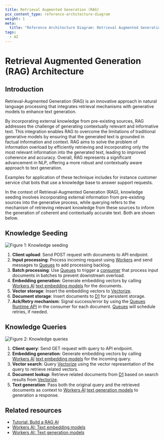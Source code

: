 ```yaml
---
title: Retrieval Augmented Generation (RAG)
pcx_content_type: reference-architecture-diagram
weight: 1
meta:
  title: "Reference Architecture Diagram: Retrieval Augmented Generation (RAG)"
tags:
  - AI
---
```


# Retrieval Augmented Generation (RAG) Architecture

## Introduction

Retrieval-Augmented Generation (RAG) is an innovative approach in natural language processing that integrates retrieval mechanisms with generative models to enhance text generation.

By incorporating external knowledge from pre-existing sources, RAG addresses the challenge of generating contextually relevant and informative text. This integration enables RAG to overcome the limitations of traditional generative models by ensuring that the generated text is grounded in factual information and context. RAG aims to solve the problem of information overload by efficiently retrieving and incorporating only the most relevant information into the generated text, leading to improved coherence and accuracy. Overall, RAG represents a significant advancement in NLP, offering a more robust and contextually aware approach to text generation.

Examples for application of these technique includes for instance customer service chat bots that use a knowledge base to answer support requests.

In the context of Retrieval-Augmented Generation (RAG), knowledge seeding involves incorporating external information from pre-existing sources into the generative process, while querying refers to the mechanism of retrieving relevant knowledge from these sources to inform the generation of coherent and contextually accurate text. Both are shown below.

## Knowledge Seeding

![Figure 1: Knowledge seeding](/images/reference-architecture/rag-ref-architecture-diagrams/rag-architecture-seeding.svg "Figure 1: Knowledge seeding")

1. **Client upload**: Send POST request with documents to API endpoint.
2. **Input processing**: Process incoming request using [Workers](/workers/) and send messages to [Queues](/queues/) to add processing backlog.
3. **Batch processing**: Use [Queues](/queues/) to trigger a [consumer](/queues/reference/how-queues-works/#consumers) that process input documents in batches to prevent downstream overload.
4. **Embedding generation**: Generate embedding vectors by calling [Workers AI](/workers-ai/) [text embedding models](/workers-ai/models/#text-embeddings) for the documents.
5. **Vector storage**: Insert the embedding vectors to [Vectorize](/vectorize/).
6. **Document storage**: Insert documents to [D1](/d1/) for persistent storage.
7. **Ack/Retry mechanism**: Signal success/error by using the [Queues Runtime API](/queues/configuration/javascript-apis/#message) in the consumer for each document. [Queues](/queues/) will schedule retries, if needed.

## Knowledge Queries

![Figure 2: Knowledge queries](/images/reference-architecture/rag-ref-architecture-diagrams/rag-architecture-query.svg "Figure 2: Knowledge queries")

1. **Client query**: Send GET request with query to API endpoint.
2. **Embedding generation**: Generate embedding vectors by calling [Workers AI](/workers-ai/) [text embedding models](/workers-ai/models/#text-embeddings) for the incoming query.
3. **Vector search**: Query [Vectorize](/vectorize/) using the vector representation of the query to retrieve related vectors.
4. **Document lookup**: Retrieve related documents from [D1](/d1/) based on search results from [Vectorize](/vectorize/).
5. **Text generation**: Pass both the original query and the retrieved documents as context to [Workers AI](/workers-ai/) [text generation models](/workers-ai/models/#text-generation) to generation a response.

## Related resources

- [Tutorial: Build a RAG AI](/workers-ai/tutorials/build-a-retrieval-augmented-generation-ai/)
- [Workers AI: Text embedding models](/workers-ai/models/#text-embeddings)
- [Workers AI: Text generation models](/workers-ai/models/#text-generation)
